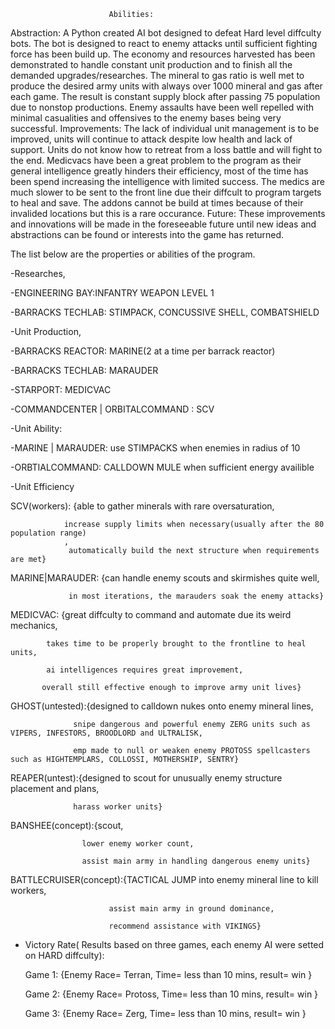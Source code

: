                           Abilities:
Abstraction: A Python created AI bot designed to defeat Hard level diffculty bots. The bot is designed to react to enemy attacks until sufficient fighting force has been build up. The economy and resources harvested has been demonstrated to handle constant unit production and to finish all the demanded upgrades/researches. The mineral to gas ratio is well met to produce the desired army units with always over 1000 mineral and gas after each game. The result is constant supply block after passing 75 population due to nonstop productions. Enemy assaults have been well repelled with minimal casualities and offensives to the enemy bases being very successful. 
Improvements: The lack of individual unit management is to be improved, units will continue to attack despite low health and lack of support. Units do not know how to retreat from a loss battle and will fight to the end. 
Medicvacs have been a great problem to the program as their general intelligence greatly hinders their efficiency, most of the time has been spend increasing the intelligence with limited success. The medics are much slower to be sent to the front line due their diffcult to program targets to heal and save. 
The addons cannot be build at times because of their invalided locations but this is a rare occurance.
Future: These improvements and innovations will be made in the foreseeable future until new ideas and abstractions can be found or interests into the game has returned.

The list below are the properties or abilities of the program.

-Researches, 

  -ENGINEERING BAY:INFANTRY WEAPON LEVEL 1
  
  -BARRACKS TECHLAB: STIMPACK, CONCUSSIVE SHELL, COMBATSHIELD
  
-Unit Production,

  -BARRACKS REACTOR: MARINE(2 at a time per barrack reactor)
  
  -BARRACKS TECHLAB: MARAUDER
  
  -STARPORT: MEDICVAC
  
  -COMMANDCENTER | ORBITALCOMMAND : SCV
  
-Unit Ability:

  -MARINE | MARAUDER: use STIMPACKS when enemies in radius of 10
  
  -ORBTIALCOMMAND: CALLDOWN MULE when sufficient energy availible
  
-Unit Efficiency

  SCV(workers): {able to gather minerals with rare oversaturation,
  
                increase supply limits when necessary(usually after the 80 population range)
                ,
                 automatically build the next structure when requirements are met}
                 
  MARINE|MARAUDER: {can handle enemy scouts and skirmishes quite well,
                 
                 in most iterations, the marauders soak the enemy attacks}
                 
  MEDICVAC: {great diffculty to command and automate due its weird mechanics,
  
            takes time to be properly brought to the frontline to heal units,
  
            ai intelligences requires great improvement,
  
           overall still effective enough to improve army unit lives}
  
  GHOST(untested):{designed to calldown nukes onto enemy mineral lines,
  
                  snipe dangerous and powerful enemy ZERG units such as VIPERS, INFESTORS, BROODLORD and ULTRALISK,
                  
                  emp made to null or weaken enemy PROTOSS spellcasters such as HIGHTEMPLARS, COLLOSSI, MOTHERSHIP, SENTRY}
                  
  REAPER(untest):{designed to scout for unusually enemy structure placement and plans,
  
                  harass worker units}
                  
  BANSHEE(concept):{scout,
  
                    lower enemy worker count,
                    
                    assist main army in handling dangerous enemy units}
                    
  BATTLECRUISER(concept):{TACTICAL JUMP into enemy mineral line to kill workers,
  
                          assist main army in ground dominance,
                          
                          recommend assistance with VIKINGS}
                          
- Victory Rate( Results based on three games, each enemy AI were setted on HARD diffculty):

  Game 1: {Enemy Race= Terran, Time= less than 10 mins, result= win }
  
  Game 2: {Enemy Race= Protoss, Time= less than 10 mins, result= win }
  
  Game 3: {Enemy Race= Zerg, Time= less than 10 mins, result= win }



  
